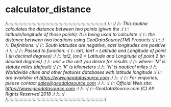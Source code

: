 # calculator_distance
/*::::::::::::::::::::::::::::::::::::::::::::::::::::::::::::::::::::::::::::*/
/*::                                                                         :*/
/*::  This routine calculates the distance between two points (given the     :*/
/*::  latitude/longitude of those points). It is being used to calculate     :*/
/*::  the distance between two locations using GeoDataSource(TM) Products    :*/
/*::                                                                         :*/
/*::  Definitions:                                                           :*/
/*::    South latitudes are negative, east longitudes are positive           :*/
/*::                                                                         :*/
/*::  Passed to function:                                                    :*/
/*::    lat1, lon1 = Latitude and Longitude of point 1 (in decimal degrees)  :*/
/*::    lat2, lon2 = Latitude and Longitude of point 2 (in decimal degrees)  :*/
/*::    unit = the unit you desire for results                               :*/
/*::           where: 'M' is statute miles (default)                         :*/
/*::                  'K' is kilometers                                      :*/
/*::                  'N' is nautical miles                                  :*/
/*::  Worldwide cities and other features databases with latitude longitude  :*/
/*::  are available at https://www.geodatasource.com                          :*/
/*::                                                                         :*/
/*::  For enquiries, please contact sales@geodatasource.com                  :*/
/*::                                                                         :*/
/*::  Official Web site: https://www.geodatasource.com                        :*/
/*::                                                                         :*/
/*::         GeoDataSource.com (C) All Rights Reserved 2018                  :*/
/*::                                                                         :*/
/*::::::::::::::::::::::::::::::::::::::::::::::::::::::::::::::::::::::::::::*/